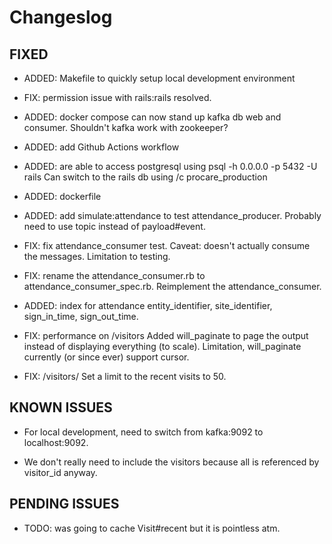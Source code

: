 # Changeslog

## FIXED

- ADDED: Makefile to quickly setup local development environment

- FIX: permission issue with rails:rails resolved.

- ADDED: docker compose can now stand up kafka db web and consumer. Shouldn't kafka work with zookeeper?

- ADDED: add Github Actions workflow

- ADDED: are able to access postgresql using psql -h 0.0.0.0 -p 5432 -U rails
  Can switch to the rails db using /c procare_production

- ADDED: dockerfile

- ADDED: add simulate:attendance to test attendance_producer. Probably need to use topic instead of payload#event.

- FIX: fix attendance_consumer test. Caveat: doesn't actually consume the messages. Limitation to testing.

- FIX: rename the attendance_consumer.rb to attendance_consumer_spec.rb. Reimplement the attendance_consumer.

- ADDED: index for attendance entity_identifier, site_identifier, sign_in_time, sign_out_time.

- FIX: performance on /visitors
  Added will_paginate to page the output instead of displaying everything (to scale). Limitation, will_paginate
  currently (or since ever) support cursor.

- FIX: /visitors/<id>
  Set a limit to the recent visits to 50.

## KNOWN ISSUES

- For local development, need to switch from kafka:9092 to localhost:9092.

- We don't really need to include the visitors because all is referenced by visitor_id anyway.

## PENDING ISSUES

- TODO: was going to cache Visit#recent but it is pointless atm.
